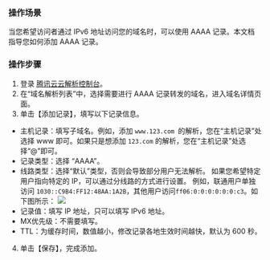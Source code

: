 ### 操作场景
当您希望访问者通过 IPv6 地址访问您的域名时，可以使用 AAAA 记录。本文档指导您如何添加 AAAA 记录。
### 操作步骤
1. 登录 [腾讯云云解析控制台](https://console.cloud.tencent.com/cns)。
2. 在“域名解析列表”中，选择需要进行 AAAA 记录转发的域名，进入域名详情页面。
3. 单击【添加记录】，填写以下记录信息。
 - 主机记录：填写子域名。例如，添加 `www.123.com `的解析，您在“主机记录”处选择 www 即可。如果只是想添加 `123.com` 的解析，您在“主机记录”处选择“@”即可。
 - 记录类型：选择 “AAAA”。
 - 线路类型：选择“默认”类型，否则会导致部分用户无法解析。
  如果您希望特定用户指向特定的 IP，可以通过分线路的方式进行设置。
	例如，联通用户单独访问 `1030::C9B4:FF12:48AA:1A2B`，其他用户访问`ff06:0:0:0:0:0:0:c3`。如下图所示：
 ![](https://main.qcloudimg.com/raw/510842fa9c85962de9d59843848c80ff.png)
 - 记录值：填写 IP 地址，只可以填写 IPv6 地址。
 - MX优先级：不需要填写。
 - TTL：为缓存时间，数值越小，修改记录各地生效时间越快，默认为 600 秒。
4. 单击【保存】，完成添加。
